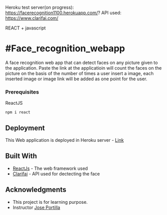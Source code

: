 
Heroku test server(on progress): https://facerecognition1100.herokuapp.com/?
API used: https://www.clarifai.com/

REACT + javascript

# #Face_recognition_webapp

A face recognition web app that can detect faces on any picture given to the application. Paste the link at the applicatioin will count the faces on the picture on the basis of the number of times a user insert a image, each inserted image or image link will be added as one point for the user.

### Prerequisites

ReactJS

```
npm i react
```

## Deployment

This Web application is deployed in Heroku server - [Link](https://facerecognition1100.herokuapp.com/?)

## Built With

* [ReactJs](https://reactjs.org/docs/getting-started.html) - The web framework used
* [Clarifai](https://docs.clarifai.com/) - API used for dectecting the face

## Acknowledgments

* This project is for learning purpose.
* Instructor [Jose Portilla](https://github.com/Pierian-Data)
